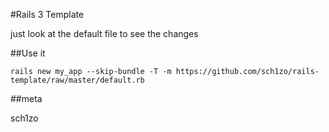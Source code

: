 #Rails 3 Template

just look at the default file to see the changes

##Use it

    rails new my_app --skip-bundle -T -m https://github.com/sch1zo/rails-template/raw/master/default.rb


##meta

sch1zo
